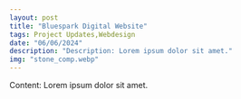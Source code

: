 ```yaml
---
layout: post
title: "Bluespark Digital Website"
tags: Project Updates,Webdesign
date: "06/06/2024"
description: "Description: Lorem ipsum dolor sit amet."
img: "stone_comp.webp"
---
```

Content: Lorem ipsum dolor sit amet.